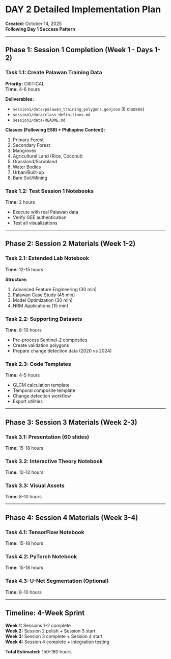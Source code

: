 # DAY 2 Detailed Implementation Plan
**Created:** October 14, 2025  
**Following Day 1 Success Pattern**

---

## Phase 1: Session 1 Completion (Week 1 - Days 1-2)

### Task 1.1: Create Palawan Training Data
**Priority:** CRITICAL  
**Time:** 4-6 hours

**Deliverables:**
- `session1/data/palawan_training_polygons.geojson` (8 classes)
- `session1/data/class_definitions.md`
- `session1/data/README.md`

**Classes (Following ESRI + Philippine Context):**
1. Primary Forest
2. Secondary Forest  
3. Mangroves
4. Agricultural Land (Rice, Coconut)
5. Grassland/Scrubland
6. Water Bodies
7. Urban/Built-up
8. Bare Soil/Mining

### Task 1.2: Test Session 1 Notebooks
**Time:** 2 hours
- Execute with real Palawan data
- Verify GEE authentication
- Test all visualizations

---

## Phase 2: Session 2 Materials (Week 1-2)

### Task 2.1: Extended Lab Notebook
**Time:** 12-15 hours

**Structure:**
1. Advanced Feature Engineering (30 min)
2. Palawan Case Study (45 min)
3. Model Optimization (30 min)
4. NRM Applications (15 min)

### Task 2.2: Supporting Datasets
**Time:** 8-10 hours

- Pre-process Sentinel-2 composites
- Create validation polygons
- Prepare change detection data (2020 vs 2024)

### Task 2.3: Code Templates
**Time:** 4-5 hours

- GLCM calculation template
- Temporal composite template
- Change detection workflow
- Export utilities

---

## Phase 3: Session 3 Materials (Week 2-3)

### Task 3.1: Presentation (60 slides)
**Time:** 15-18 hours

### Task 3.2: Interactive Theory Notebook
**Time:** 10-12 hours

### Task 3.3: Visual Assets
**Time:** 8-10 hours

---

## Phase 4: Session 4 Materials (Week 3-4)

### Task 4.1: TensorFlow Notebook
**Time:** 15-18 hours

### Task 4.2: PyTorch Notebook  
**Time:** 15-18 hours

### Task 4.3: U-Net Segmentation (Optional)
**Time:** 8-10 hours

---

## Timeline: 4-Week Sprint

**Week 1:** Sessions 1-2 complete  
**Week 2:** Session 2 polish + Session 3 start  
**Week 3:** Session 3 complete + Session 4 start  
**Week 4:** Session 4 complete + integration testing

**Total Estimated:** 150-180 hours

